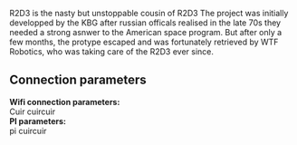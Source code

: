 R2D3 is the nasty but unstoppable cousin of R2D3
The project was initially developped by the KBG after russian officals realised in the late 70s they needed a strong asnwer to the American space program.
But after only a few months, the protype escaped and was fortunately retrieved by WTF Robotics, who was taking care of the R2D3 ever since.





## Connection parameters
**Wifi connection parameters:**  
Cuir 
cuircuir     
**PI parameters:**  
pi 
cuircuir  
